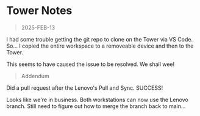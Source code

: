 
# Tower Notes

> 2025-FEB-13

I had some trouble getting the git repo to clone on the Tower via VS Code.
So... I copied the entire workspace to a removeable device and then to
the Tower.

This seems to have caused the issue to be resolved. We shall wee!

> Addendum

Did a pull request after the Lenovo's Pull and Sync. SUCCESS!

Looks like we're in business. Both workstations can now use the Lenovo branch.
Still need to figure out how to merge the branch back to main...

